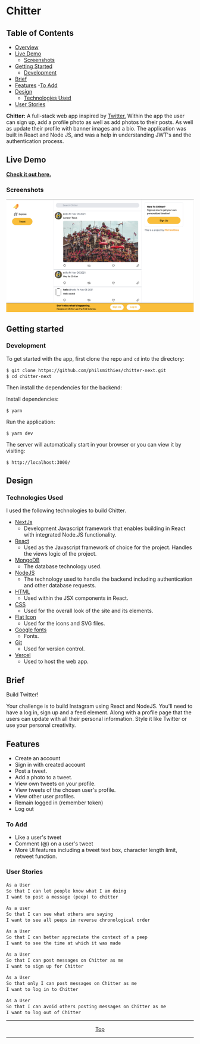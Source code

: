# Chitter

<!-- Table of Contents -->

## Table of Contents

- [Overview](#overview)
- [Live Demo](#live-demo)
  - [Screenshots](#screenshots)
- [Getting Started](#getting-started)
  - [Development](#development)
- [Brief](#brief)
- [Features](#features) -[To Add](#to-add)
- [Design](#design)
  - [Technologies Used](#technologies-used)
- [User Stories](#user-stories)

<!-- Overview -->

**Chitter:** A full-stack web app inspired by [Twitter.](https://www.twitter.com/) Within the app the user can sign up, add a profile photo as well as add photos to their posts. As well as update their profile with banner images and a bio. The application was built in React and Node JS, and was a help in understanding JWT's and the authentication process.

<!-- Live Demo -->

## Live Demo

**[Check it out here.](http://chitter-next.vercel.com/)**

### Screenshots

![Home](./public/screenshots/landing.png)

## Getting started

### Development

To get started with the app, first clone the repo and `cd` into the directory:

```
$ git clone https://github.com/philsmithies/chitter-next.git
$ cd chitter-next
```

Then install the dependencies for the backend:

Install dependencies:

```
$ yarn
```

Run the application:

```
$ yarn dev
```

The server will automatically start in your browser or you can view it by visiting:

```
$ http://localhost:3000/
```

## Design

### Technologies Used

I used the following technologies to build Chitter.

- [NextJs](https://www.nextjs.com)
  - Development Javascript framework that enables building in React with integrated Node.JS functionality.
- [React](https://reactjs.org)
  - Used as the Javascript framework of choice for the project. Handles the views logic of the project.
- [MongoDB](https://www.mongodb.com)
  - The database technology used.
- [NodeJS](https://nodejs.org/en/)
  - The technology used to handle the backend including authentication and other database requests.
- [HTML](https://developer.mozilla.org/en-US/docs/Web/Guide/HTML/HTML5)
  - Used within the JSX components in React.
- [CSS](https://developer.mozilla.org/en-US/docs/Archive/CSS3)
  - Used for the overall look of the site and its elements.
- [Flat Icon](http://flaticon.com/)
  - Used for the icons and SVG files.
- [Google fonts](https://fonts.google.com/)
  - Fonts.
- [Git](https://git-scm.com/)
  - Used for version control.
- [Vercel](https://www.vercel.com/)
  - Used to host the web app.

<!-- Brief -->

## Brief

Build Twitter!

Your challenge is to build Instagram using React and NodeJS. You'll need to have a log in, sign up and a feed element. Along with a profile page that the users can update with all their personal information. Style it like Twitter or use your personal creativity.

<!-- Features -->

## Features

- Create an account
- Sign in with created account
- Post a tweet.
- Add a photo to a tweet.
- View own tweets on your profile.
- View tweets of the chosen user's profile.
- View other user profiles.
- Remain logged in (remember token)
- Log out

### To Add

- Like a user's tweet
- Comment (@) on a user's tweet
- More UI features including a tweet text box, character length limit, retweet function.

### User Stories

```
As a User
So that I can let people know what I am doing
I want to post a message (peep) to chitter
```

```
As a user
So that I can see what others are saying
I want to see all peeps in reverse chronological order
```

```
As a User
So that I can better appreciate the context of a peep
I want to see the time at which it was made
```

```
As a User
So that I can post messages on Chitter as me
I want to sign up for Chitter
```

```
As a User
So that only I can post messages on Chitter as me
I want to log in to Chitter
```

```
As a User
So that I can avoid others posting messages on Chitter as me
I want to log out of Chitter
```

<div align="center">

---

[Top](#table-of-contents)

---

</div>
